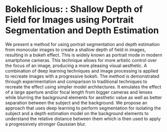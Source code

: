 # Bokehlicious: : Shallow Depth of Field for Images using Portrait Segmentation and Depth Estimation

We present a method for using portrait segmentation and depth estimation
from monocular images to create a shallow depth of field in images, resulting in
a bokeh effect. This is widely known as portrait mode in modern smartphone
cameras. This technique allows for more artistic control over the focus of an
image, producing a more pleasing visual aesthetic. A combination of deep learning
techniques and image processing is applied to recreate images with a progressive
bokeh. The method is demonstrated through experimentation and comparison to
traditional techniques to recreate the effect using simpler model architectures. It
emulates the effect of a large aperture and/or focal length from bigger cameras and
lenses while blurring the background elements for aesthetic value as well as better
separation between the subject and the background. We propose an approach that
uses deep learning to perform segmentation for isolating the subject and a depth
estimation model on the background elements to understand the relative distance
between them which is then used to apply a progressively stronger Gaussian blur.


